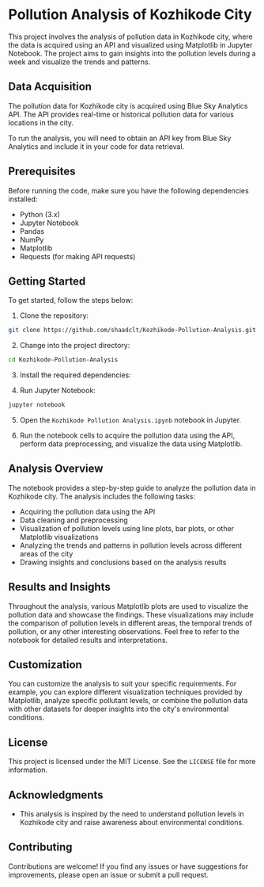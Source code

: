 # Pollution Analysis of Kozhikode City

This project involves the analysis of pollution data in Kozhikode city, where the data is acquired using an API and visualized using Matplotlib in Jupyter Notebook. The project aims to gain insights into the pollution levels during a week and visualize the trends and patterns.

## Data Acquisition

The pollution data for Kozhikode city is acquired using Blue Sky Analytics API. The API provides real-time or historical pollution data for various locations in the city. 

To run the analysis, you will need to obtain an API key from Blue Sky Analytics and include it in your code for data retrieval.

## Prerequisites

Before running the code, make sure you have the following dependencies installed:

- Python (3.x)
- Jupyter Notebook
- Pandas
- NumPy
- Matplotlib
- Requests (for making API requests)

## Getting Started

To get started, follow the steps below:

1. Clone the repository:

```bash
git clone https://github.com/shaadclt/Kozhikode-Pollution-Analysis.git
```

2. Change into the project directory:

```bash
cd Kozhikode-Pollution-Analysis
```

3. Install the required dependencies:

4. Run Jupyter Notebook:

```bash
jupyter notebook
```

5. Open the `Kozhikode Pollution Analysis.ipynb` notebook in Jupyter.

6. Run the notebook cells to acquire the pollution data using the API, perform data preprocessing, and visualize the data using Matplotlib.

## Analysis Overview

The notebook provides a step-by-step guide to analyze the pollution data in Kozhikode city. The analysis includes the following tasks:

- Acquiring the pollution data using the API
- Data cleaning and preprocessing
- Visualization of pollution levels using line plots, bar plots, or other Matplotlib visualizations
- Analyzing the trends and patterns in pollution levels across different areas of the city
- Drawing insights and conclusions based on the analysis results

## Results and Insights

Throughout the analysis, various Matplotlib plots are used to visualize the pollution data and showcase the findings. These visualizations may include the comparison of pollution levels in different areas, the temporal trends of pollution, or any other interesting observations. Feel free to refer to the notebook for detailed results and interpretations.

## Customization

You can customize the analysis to suit your specific requirements. For example, you can explore different visualization techniques provided by Matplotlib, analyze specific pollutant levels, or combine the pollution data with other datasets for deeper insights into the city's environmental conditions.

## License

This project is licensed under the MIT License. See the `LICENSE` file for more information.

## Acknowledgments

- This analysis is inspired by the need to understand pollution levels in Kozhikode city and raise awareness about environmental conditions.

## Contributing

Contributions are welcome! If you find any issues or have suggestions for improvements, please open an issue or submit a pull request.
